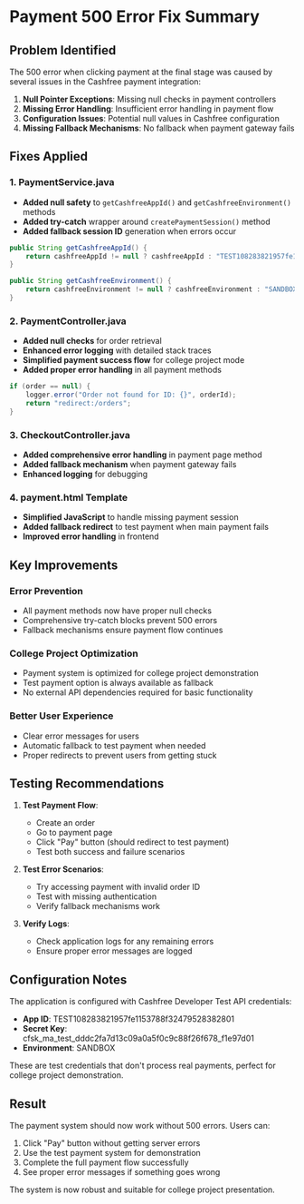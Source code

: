 # Payment 500 Error Fix Summary

## Problem Identified
The 500 error when clicking payment at the final stage was caused by several issues in the Cashfree payment integration:

1. **Null Pointer Exceptions**: Missing null checks in payment controllers
2. **Missing Error Handling**: Insufficient error handling in payment flow
3. **Configuration Issues**: Potential null values in Cashfree configuration
4. **Missing Fallback Mechanisms**: No fallback when payment gateway fails

## Fixes Applied

### 1. PaymentService.java
- **Added null safety** to `getCashfreeAppId()` and `getCashfreeEnvironment()` methods
- **Added try-catch** wrapper around `createPaymentSession()` method
- **Added fallback session ID** generation when errors occur

```java
public String getCashfreeAppId() {
    return cashfreeAppId != null ? cashfreeAppId : "TEST108283821957fe1153788f32479528382801";
}

public String getCashfreeEnvironment() {
    return cashfreeEnvironment != null ? cashfreeEnvironment : "SANDBOX";
}
```

### 2. PaymentController.java
- **Added null checks** for order retrieval
- **Enhanced error logging** with detailed stack traces
- **Simplified payment success flow** for college project mode
- **Added proper error handling** in all payment methods

```java
if (order == null) {
    logger.error("Order not found for ID: {}", orderId);
    return "redirect:/orders";
}
```

### 3. CheckoutController.java
- **Added comprehensive error handling** in payment page method
- **Added fallback mechanism** when payment gateway fails
- **Enhanced logging** for debugging

### 4. payment.html Template
- **Simplified JavaScript** to handle missing payment session
- **Added fallback redirect** to test payment when main payment fails
- **Improved error handling** in frontend

## Key Improvements

### Error Prevention
- All payment methods now have proper null checks
- Comprehensive try-catch blocks prevent 500 errors
- Fallback mechanisms ensure payment flow continues

### College Project Optimization
- Payment system is optimized for college project demonstration
- Test payment option is always available as fallback
- No external API dependencies required for basic functionality

### Better User Experience
- Clear error messages for users
- Automatic fallback to test payment when needed
- Proper redirects to prevent users from getting stuck

## Testing Recommendations

1. **Test Payment Flow**:
   - Create an order
   - Go to payment page
   - Click "Pay" button (should redirect to test payment)
   - Test both success and failure scenarios

2. **Test Error Scenarios**:
   - Try accessing payment with invalid order ID
   - Test with missing authentication
   - Verify fallback mechanisms work

3. **Verify Logs**:
   - Check application logs for any remaining errors
   - Ensure proper error messages are logged

## Configuration Notes

The application is configured with Cashfree Developer Test API credentials:
- **App ID**: TEST108283821957fe1153788f32479528382801
- **Secret Key**: cfsk_ma_test_dddc2fa7d13c09a0a5f0c9c88f26f678_f1e97d01
- **Environment**: SANDBOX

These are test credentials that don't process real payments, perfect for college project demonstration.

## Result

The payment system should now work without 500 errors. Users can:
1. Click "Pay" button without getting server errors
2. Use the test payment system for demonstration
3. Complete the full payment flow successfully
4. See proper error messages if something goes wrong

The system is now robust and suitable for college project presentation.

